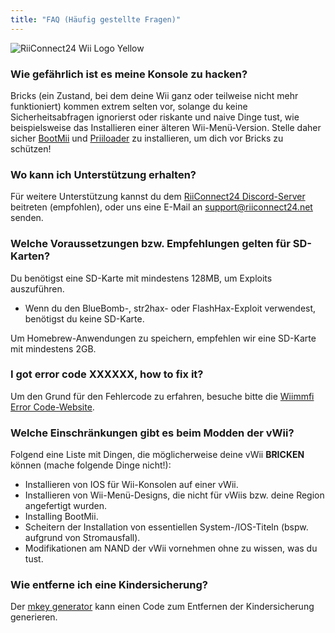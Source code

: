 ```yaml
---
title: "FAQ (Häufig gestellte Fragen)"
---
```


![RiiConnect24 Wii Logo Yellow](/images/Wii_Yellow_Gray.jpg)

### Wie gefährlich ist es meine Konsole zu hacken?
Bricks (ein Zustand, bei dem deine Wii ganz oder teilweise nicht mehr funktioniert) kommen extrem selten vor, solange du keine Sicherheitsabfragen ignorierst oder riskante und naive Dinge tust, wie beispielsweise das Installieren einer älteren Wii-Menü-Version. Stelle daher sicher [BootMii](bootmii) und [Priiloader](priiloader) zu installieren, um dich vor Bricks zu schützen!

### Wo kann ich Unterstützung erhalten?
Für weitere Unterstützung kannst du dem [RiiConnect24 Discord-Server](https://discord.gg/rc24) beitreten (empfohlen), oder uns eine E-Mail an [ support@riiconnect24.net](mailto:support@riiconnect24.net) senden.

### Welche Voraussetzungen bzw. Empfehlungen gelten für SD-Karten?
Du benötigst eine SD-Karte mit mindestens 128MB, um Exploits auszuführen.

- Wenn du den BlueBomb-, str2hax- oder FlashHax-Exploit verwendest, benötigst du keine SD-Karte.

Um Homebrew-Anwendungen zu speichern, empfehlen wir eine SD-Karte mit mindestens 2GB.

### I got error code XXXXXX, how to fix it?
Um den Grund für den Fehlercode zu erfahren, besuche bitte die [Wiimmfi Error Code-Website](https://wiimmfi.de/error).

### Welche Einschränkungen gibt es beim Modden der vWii?
Folgend eine Liste mit Dingen, die möglicherweise deine vWii **BRICKEN** können (mache folgende Dinge nicht!):
* Installieren von IOS für Wii-Konsolen auf einer vWii.
* Installieren von Wii-Menü-Designs, die nicht für vWiis bzw. deine Region angefertigt wurden.
* Installing BootMii.
* Scheitern der Installation von essentiellen System-/IOS-Titeln (bspw. aufgrund von Stromausfall).
* Modifikationen am NAND der vWii vornehmen ohne zu wissen, was du tust.

### Wie entferne ich eine Kindersicherung?
Der [mkey generator](https://mkey.salthax.org) kann einen Code zum Entfernen der Kindersicherung generieren.
